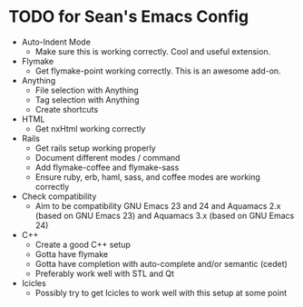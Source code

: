 TODO for Sean's Emacs Config
============================

* Auto-Indent Mode
    * Make sure this is working correctly. Cool and useful extension.
* Flymake
    * Get flymake-point working correctly. This is an awesome add-on.
* Anything
    * File selection with Anything
    * Tag selection with Anything
    * Create shortcuts
* HTML
    * Get nxHtml working correctly
* Rails
    * Get rails setup working properly
    * Document different modes / command
    * Add flymake-coffee and flymake-sass
    * Ensure ruby, erb, haml, sass, and coffee modes are working correctly
* Check compatibility
    * Aim to be compatibility GNU Emacs 23 and 24 and Aquamacs 2.x (based on GNU Emacs 23) and Aquamacs 3.x (based on GNU Emacs 24)
* C++
    * Create a good C++ setup
    * Gotta have flymake
    * Gotta have completion with auto-complete and/or semantic (cedet)
    * Preferably work well with STL and Qt
* Icicles
    * Possibly try to get Icicles to work well with this setup at some point
